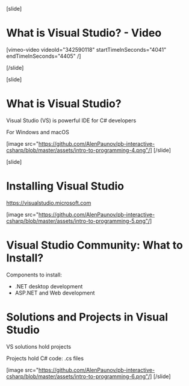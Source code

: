 [slide]
# What is Visual Studio? - Video

[vimeo-video videoId="342590118" startTimeInSeconds="4041" endTimeInSeconds="4405" /]

[/slide]

[slide]
# What is Visual Studio?
Visual Studio (VS) is powerful IDE for C# developers

For Windows and macOS

[image src="https://github.com/AlenPaunov/pb-interactive-csharp/blob/master/assets/intro-to-programming-4.png"/]
[/slide]

[slide]
# Installing Visual Studio
https://visualstudio.microsoft.com

[image src="https://github.com/AlenPaunov/pb-interactive-csharp/blob/master/assets/intro-to-programming-5.png"/]

# Visual Studio Community: What to Install?
Components to install:

* .NET desktop development
* ASP.NET and Web development

# Solutions and Projects in Visual Studio
VS solutions hold projects

Projects hold C# code: .cs files

[image src="https://github.com/AlenPaunov/pb-interactive-csharp/blob/master/assets/intro-to-programming-6.png"/]
[/slide]
